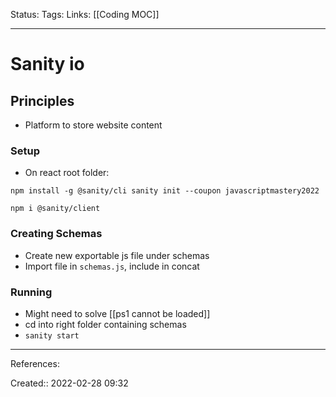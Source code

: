 Status: 
Tags: 
Links: [[Coding MOC]]
___

# Sanity io
## Principles
- Platform to store website content

### Setup
- On react root folder:
```
npm install -g @sanity/cli sanity init --coupon javascriptmastery2022
```
`npm i @sanity/client`

### Creating Schemas
- Create new exportable js file under schemas
- Import file in `schemas.js`, include in concat 

### Running
- Might need to solve [[ps1 cannot be loaded]]
- cd into right folder containing schemas
- `sanity start`
___
References:

Created:: 2022-02-28 09:32
